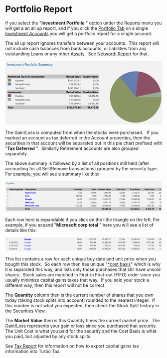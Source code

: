 # Portfolio Report

If you select the "**Investment Portfolio** " option under the Reports menu you will get a an all up report, and if you click the [Portfolio Tab](../Accounts/InvestmentAccounts.md) on a single [Investment Accounts](Investment%20Accounts) you will get a portfolio
report for a single account.

 The all up report ignores transfers between your accounts.  This report will not include cash balances from bank accounts, or liabilities from any outstanding Loans or any other [Assets](../Accounts/Assets.md).  See [Networth Report](NetworthReport.md) for that.

![](../Images/Investment%20Portfolio.png)

The Gain/Loss is computed from when the stocks were purchased.   If you marked an account as tax deferred in the Account properties, then the securities in that account will be separated out in this pie chart prefixed with "**Tax Deferred** ".  Similarly Retirement accounts are also grouped separately.

The above summary is followed by a list of all positions still held (after accounting for all Sell/Remove transactions) grouped by the security type.  For example, you will see a summary like this:

![](../Images/Investment%20Portfolio1.png)

Each row here is expandable if you click on the little triangle on the left. For example, if you expand "**Microsoft corp total** " here you will see a list of details like this:

![](../Images/Investment%20Portfolio2.png)

This list contains a row for each unique buy date and unit price when you bought this stock.  So each row then has unique "[*cost basis](../Accounts/CostBasis.md)" which is why it is separated this way, and lists only those purchases that still have unsold shares.  Stock sales are matched in First-in First-out (FIFO) order since you usually minimize capital gains taxes that way.  If you sold your stock a different way, then this report will not be correct. 

The **Quantity**  column then is the current number of shares that you own today (taking stock splits into account) rounded to the nearest integer.  If this number is not what you expected, then check the Stock Split history in the Securities View. 

The **Market Value**  then is this Quantity times the current market price.  The Gain/Loss represents your gain or loss since you purchased that security.  The Unit Cost is what you paid for the security and the Cost Basis is what you paid, but adjusted by any stock splits. 

See [Tax Report](TaxReport.md) for information on how to export capital gains tax information into Turbo Tax.




